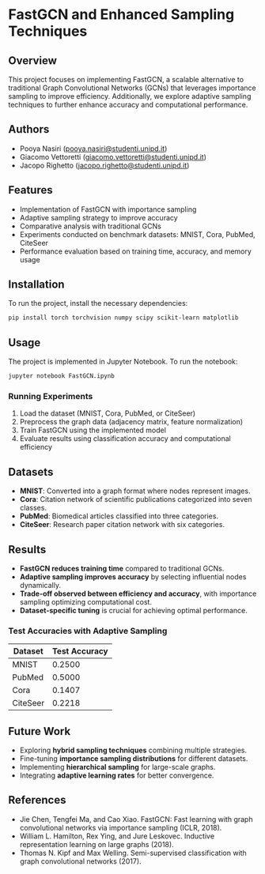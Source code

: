 # FastGCN and Enhanced Sampling Techniques

## Overview
This project focuses on implementing FastGCN, a scalable alternative to traditional Graph Convolutional Networks (GCNs) that leverages importance sampling to improve efficiency. Additionally, we explore adaptive sampling techniques to further enhance accuracy and computational performance.

## Authors
- Pooya Nasiri (pooya.nasiri@studenti.unipd.it)
- Giacomo Vettoretti (giacomo.vettoretti@studenti.unipd.it)
- Jacopo Righetto (jacopo.righetto@studenti.unipd.it)

## Features
- Implementation of FastGCN with importance sampling
- Adaptive sampling strategy to improve accuracy
- Comparative analysis with traditional GCNs
- Experiments conducted on benchmark datasets: MNIST, Cora, PubMed, CiteSeer
- Performance evaluation based on training time, accuracy, and memory usage

## Installation
To run the project, install the necessary dependencies:

```sh
pip install torch torchvision numpy scipy scikit-learn matplotlib
```

## Usage
The project is implemented in Jupyter Notebook. To run the notebook:

```sh
jupyter notebook FastGCN.ipynb
```

### Running Experiments
1. Load the dataset (MNIST, Cora, PubMed, or CiteSeer)
2. Preprocess the graph data (adjacency matrix, feature normalization)
3. Train FastGCN using the implemented model
4. Evaluate results using classification accuracy and computational efficiency

## Datasets
- **MNIST**: Converted into a graph format where nodes represent images.
- **Cora**: Citation network of scientific publications categorized into seven classes.
- **PubMed**: Biomedical articles classified into three categories.
- **CiteSeer**: Research paper citation network with six categories.

## Results
- **FastGCN reduces training time** compared to traditional GCNs.
- **Adaptive sampling improves accuracy** by selecting influential nodes dynamically.
- **Trade-off observed between efficiency and accuracy**, with importance sampling optimizing computational cost.
- **Dataset-specific tuning** is crucial for achieving optimal performance.

### Test Accuracies with Adaptive Sampling
| Dataset  | Test Accuracy |
|----------|--------------|
| MNIST    | 0.2500       |
| PubMed   | 0.5000       |
| Cora     | 0.1407       |
| CiteSeer | 0.2218       |

## Future Work
- Exploring **hybrid sampling techniques** combining multiple strategies.
- Fine-tuning **importance sampling distributions** for different datasets.
- Implementing **hierarchical sampling** for large-scale graphs.
- Integrating **adaptive learning rates** for better convergence.

## References
- Jie Chen, Tengfei Ma, and Cao Xiao. FastGCN: Fast learning with graph convolutional networks via importance sampling (ICLR, 2018).
- William L. Hamilton, Rex Ying, and Jure Leskovec. Inductive representation learning on large graphs (2018).
- Thomas N. Kipf and Max Welling. Semi-supervised classification with graph convolutional networks (2017).
